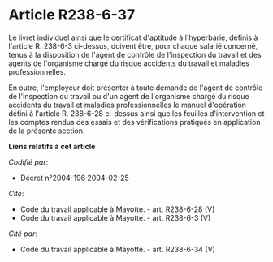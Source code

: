 # Article R238-6-37

Le livret individuel ainsi que le certificat d'aptitude à l'hyperbarie, définis à l'article R. 238-6-3 ci-dessus, doivent
être, pour chaque salarié concerné, tenus à la disposition de l'agent de contrôle de l'inspection du travail et des agents de
l'organisme chargé du risque accidents du travail et maladies professionnelles. 

En outre, l'employeur doit présenter à toute demande de l'agent de contrôle de l'inspection du travail ou d'un agent de
l'organisme chargé du risque accidents du travail et maladies professionnelles le manuel d'opération défini à l'article R.
238-6-28 ci-dessus ainsi que les feuilles d'intervention et les comptes rendus des essais et des vérifications pratiqués en
application de la présente section.

**Liens relatifs à cet article**

_Codifié par_:

  - Décret n°2004-196 2004-02-25

_Cite_:

  - Code du travail applicable à Mayotte. - art. R238-6-28 (V)
  - Code du travail applicable à Mayotte. - art. R238-6-3 (V)

_Cité par_:

  - Code du travail applicable à Mayotte. - art. R238-6-34 (V)
